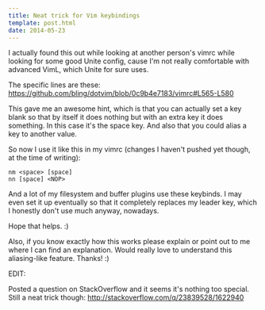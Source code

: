 ```yaml
---
title: Neat trick for Vim keybindings
template: post.html
date: 2014-05-23
---
```


I actually found this out while looking at another person's vimrc while looking
for some good Unite config, cause I'm not really comfortable with advanced VimL,
which Unite for sure uses.

The specific lines are these:
<https://github.com/bling/dotvim/blob/0c9b4e7183/vimrc#L565-L580>

This gave me an awesome hint, which is that you can actually set a key blank so
that by itself it does nothing but with an extra key it does something. In this
case it's the space key. And also that you could alias a key to another value.

So now I use it like this in my vimrc (changes I haven't pushed yet though, at
the time of writing):

```vim
nm <space> [space]
nn [space] <NOP>
```

And a lot of my filesystem and buffer plugins use these keybinds. I may even set
it up eventually so that it completely replaces my leader key, which I honestly
don't use much anyway, nowadays.

Hope that helps. :)

Also, if you know exactly how this works please explain or point out to me where
I can find an explanation. Would really love to understand this aliasing-like
feature. Thanks! :)

EDIT:

Posted a question on StackOverflow and it seems it's nothing too special. Still a neat trick though: <http://stackoverflow.com/q/23839528/1622940>
